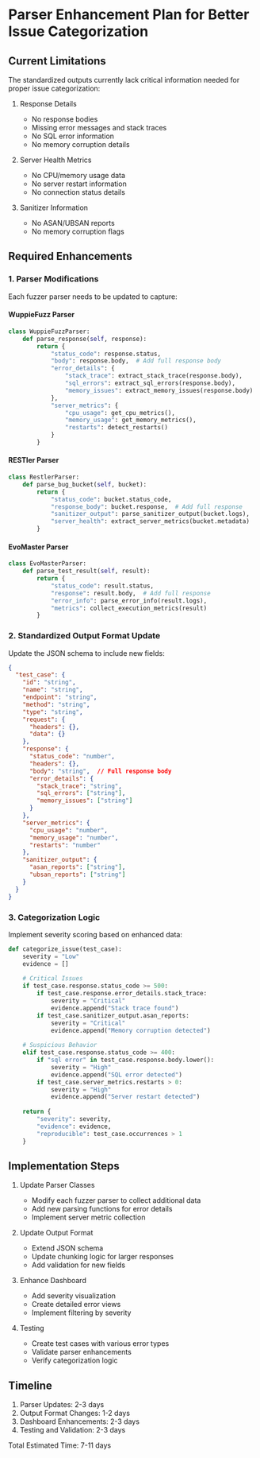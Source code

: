 # Parser Enhancement Plan for Better Issue Categorization

## Current Limitations

The standardized outputs currently lack critical information needed for proper issue categorization:

1. Response Details
   - No response bodies
   - Missing error messages and stack traces
   - No SQL error information
   - No memory corruption details

2. Server Health Metrics
   - No CPU/memory usage data
   - No server restart information
   - No connection status details

3. Sanitizer Information
   - No ASAN/UBSAN reports
   - No memory corruption flags

## Required Enhancements

### 1. Parser Modifications

Each fuzzer parser needs to be updated to capture:

#### WuppieFuzz Parser
```python
class WuppieFuzzParser:
    def parse_response(self, response):
        return {
            "status_code": response.status,
            "body": response.body,  # Add full response body
            "error_details": {
                "stack_trace": extract_stack_trace(response.body),
                "sql_errors": extract_sql_errors(response.body),
                "memory_issues": extract_memory_issues(response.body)
            },
            "server_metrics": {
                "cpu_usage": get_cpu_metrics(),
                "memory_usage": get_memory_metrics(),
                "restarts": detect_restarts()
            }
        }
```

#### RESTler Parser
```python
class RestlerParser:
    def parse_bug_bucket(self, bucket):
        return {
            "status_code": bucket.status_code,
            "response_body": bucket.response,  # Add full response
            "sanitizer_output": parse_sanitizer_output(bucket.logs),
            "server_health": extract_server_metrics(bucket.metadata)
        }
```

#### EvoMaster Parser
```python
class EvoMasterParser:
    def parse_test_result(self, result):
        return {
            "status_code": result.status,
            "response": result.body,  # Add full response
            "error_info": parse_error_info(result.logs),
            "metrics": collect_execution_metrics(result)
        }
```

### 2. Standardized Output Format Update

Update the JSON schema to include new fields:

```json
{
  "test_case": {
    "id": "string",
    "name": "string",
    "endpoint": "string",
    "method": "string",
    "type": "string",
    "request": {
      "headers": {},
      "data": {}
    },
    "response": {
      "status_code": "number",
      "headers": {},
      "body": "string",  // Full response body
      "error_details": {
        "stack_trace": "string",
        "sql_errors": ["string"],
        "memory_issues": ["string"]
      }
    },
    "server_metrics": {
      "cpu_usage": "number",
      "memory_usage": "number",
      "restarts": "number"
    },
    "sanitizer_output": {
      "asan_reports": ["string"],
      "ubsan_reports": ["string"]
    }
  }
}
```

### 3. Categorization Logic

Implement severity scoring based on enhanced data:

```python
def categorize_issue(test_case):
    severity = "Low"
    evidence = []
    
    # Critical Issues
    if test_case.response.status_code >= 500:
        if test_case.response.error_details.stack_trace:
            severity = "Critical"
            evidence.append("Stack trace found")
        if test_case.sanitizer_output.asan_reports:
            severity = "Critical"
            evidence.append("Memory corruption detected")
            
    # Suspicious Behavior
    elif test_case.response.status_code >= 400:
        if "sql error" in test_case.response.body.lower():
            severity = "High"
            evidence.append("SQL error detected")
        if test_case.server_metrics.restarts > 0:
            severity = "High"
            evidence.append("Server restart detected")
            
    return {
        "severity": severity,
        "evidence": evidence,
        "reproducible": test_case.occurrences > 1
    }
```

## Implementation Steps

1. Update Parser Classes
   - Modify each fuzzer parser to collect additional data
   - Add new parsing functions for error details
   - Implement server metric collection

2. Update Output Format
   - Extend JSON schema
   - Update chunking logic for larger responses
   - Add validation for new fields

3. Enhance Dashboard
   - Add severity visualization
   - Create detailed error views
   - Implement filtering by severity

4. Testing
   - Create test cases with various error types
   - Validate parser enhancements
   - Verify categorization logic

## Timeline

1. Parser Updates: 2-3 days
2. Output Format Changes: 1-2 days
3. Dashboard Enhancements: 2-3 days
4. Testing and Validation: 2-3 days

Total Estimated Time: 7-11 days